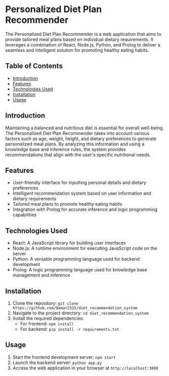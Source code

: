 # Personalized Diet Plan Recommender

The Personalized Diet Plan Recommender is a web application that aims to provide tailored meal plans based on individual dietary requirements. It leverages a combination of React, Node.js, Python, and Prolog to deliver a seamless and intelligent solution for promoting healthy eating habits.

## Table of Contents
- [Introduction](#introduction)
- [Features](#features)
- [Technologies Used](#technologies-used)
- [Installation](#installation)
- [Usage](#usage)

## Introduction

Maintaining a balanced and nutritious diet is essential for overall well-being. The Personalized Diet Plan Recommender takes into account various factors such as age, weight, height, and dietary preferences to generate personalized meal plans. By analyzing this information and using a knowledge base and inference rules, the system provides recommendations that align with the user's specific nutritional needs.

## Features

- User-friendly interface for inputting personal details and dietary preferences
- Intelligent recommendation system based on user information and dietary requirements
- Tailored meal plans to promote healthy eating habits
- Integration with Prolog for accurate inference and logic programming capabilities

## Technologies Used

- React: A JavaScript library for building user interfaces
- Node.js: A runtime environment for executing JavaScript code on the server
- Python: A versatile programming language used for backend development
- Prolog: A logic programming language used for knowledge base management and inference

## Installation

1. Clone the repository: `git clone https://github.com/Qamar2315/diet_recommendation_system`
2. Navigate to the project directory: `cd diet_recommendation_system`
3. Install the required dependencies:
   - For frontend: `npm install`
   - For backend: `pip install -r requirements.txt`

## Usage

1. Start the frontend development server: `npm start`
2. Launch the backend server: `python app.py`
3. Access the web application in your browser at `http://localhost:3000`
